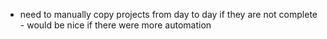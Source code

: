 - need to manually copy projects from day to day if they are not complete - would be nice if there were more automation